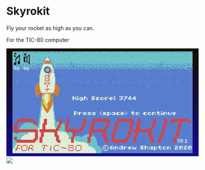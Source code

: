 # **Skyrokit** #

Fly your rocket as high as you can.

For the TIC-80 computer


<img src="screen.gif">


<img src="screenvid.gif">
